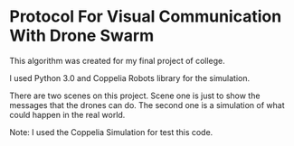 # Protocol For Visual Communication With Drone Swarm

This algorithm was created for my final project of college.

I used Python 3.0 and Coppelia Robots library for the simulation.

There are two scenes on this project. Scene one is just to show the messages that the drones can do.
The second one is a simulation of what could happen in the real world.

Note: I used the Coppelia Simulation for test this code. 
